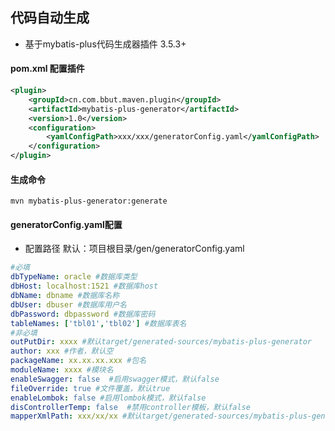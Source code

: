 ## 代码自动生成
* 基于mybatis-plus代码生成器插件 3.5.3+
#### pom.xml 配置插件

```xml
<plugin>
    <groupId>cn.com.bbut.maven.plugin</groupId>
    <artifactId>mybatis-plus-generator</artifactId>
    <version>1.0</version>
    <configuration>
        <yamlConfigPath>xxx/xxx/generatorConfig.yaml</yamlConfigPath>
    </configuration>
</plugin>
```

#### 生成命令

```
mvn mybatis-plus-generator:generate
```

#### generatorConfig.yaml配置

* 配置路径 默认：项目根目录/gen/generatorConfig.yaml

```yaml
#必填
dbTypeName: oracle #数据库类型
dbHost: localhost:1521 #数据库host
dbName: dbname #数据库名称
dbUser: dbuser #数据库用户名
dbPassword: dbpassword #数据库密码
tableNames: ['tbl01','tbl02'] #数据库表名
#非必填
outPutDir: xxxx #默认target/generated-sources/mybatis-plus-generator
author: xxx #作者，默认空
packageName: xx.xx.xx.xxx #包名
moduleName: xxxx #模块名
enableSwagger: false  #启用swagger模式，默认false
fileOverride: true #文件覆盖，默认true
enableLombok: false #启用lombok模式，默认false
disControllerTemp: false  #禁用controller模板，默认false
mapperXmlPath: xxx/xx/xx #默认target/generated-sources/mybatis-plus-generator/mapper
```

